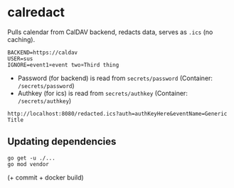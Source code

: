 # calredact
Pulls calendar from CalDAV backend, redacts data, serves as `.ics` (no caching).

```
BACKEND=https://caldav
USER=sus
IGNORE=event1¤event two¤Third thing
```

- Password (for backend) is read from `secrets/password` (Container: `/secrets/password`)
- Authkey (for ics) is read from `secrets/authkey` (Container: `/secrets/authkey`)

```
http://localhost:8080/redacted.ics?auth=authKeyHere&eventName=Generic Title
```

## Updating dependencies
```
go get -u ./...
go mod vendor
```
(+ commit + docker build)
